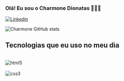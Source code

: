 ### Olá! Eu sou o Charmone Dionatas  👨🏾‍💻
[![Linkedin](https://img.shields.io/badge/LinkedIn-0077B5?style=for-the-badge&logo=linkedin&logoColor=white)](https://www.linkedin.com/in/charmone-rodrigues-725ba3290/)

![Charmone GitHub stats ](https://github-readme-stats.vercel.app/api?username=CharmonePinheiro&show_icons=true&theme=radical)

## Tecnologias que eu uso no meu dia
<div style="display: inline_block"><br/>
  <img align="center" alt="html5" src="https://img.shields.io/badge/HTML5-E34F26?style=for-the-badge&logo=html5&logoColor=white"/>
</div>

<div style="display: inline_block"><br/>
  <img align="center" alt="css3" src="[https://img.shields.io/badge/HTML5-E34F26?style=for-the-badge&logo=html5&logoColor=white](https://img.shields.io/badge/CSS3-1572B6?style=for-the-badge&logo=css3&logoColor=white)https://img.shields.io/badge/CSS3-1572B6?style=for-the-badge&logo=css3&logoColor=white"/>
</div>
